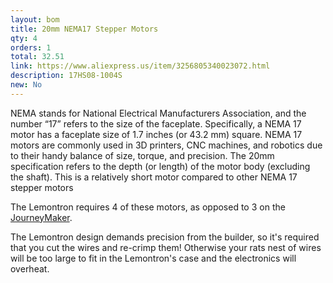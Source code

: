 ```yaml
---
layout: bom
title: 20mm NEMA17 Stepper Motors
qty: 4
orders: 1
total: 32.51
link: https://www.aliexpress.us/item/3256805340023072.html
description: 17HS08-1004S
new: No
---
```

NEMA stands for National Electrical Manufacturers Association, and the number “17” refers to the size of the faceplate. Specifically, a NEMA 17 motor has a faceplate size of 1.7 inches (or 43.2 mm) square. NEMA 17 motors are commonly used in 3D printers, CNC machines, and robotics due to their handy balance of size, torque, and precision. The 20mm specification refers to the depth (or length) of the motor body (excluding the shaft). This is a relatively short motor compared to other NEMA 17 stepper motors

The Lemontron requires 4 of these motors, as opposed to 3 on the [JourneyMaker](https://github.com/mcfazio2001/JourneyMaker-Positron).

The Lemontron design demands precision from the builder, so it's required that you cut the wires and re-crimp them! Otherwise your rats nest of wires will be too large to fit in the Lemontron's case and the electronics will overheat.